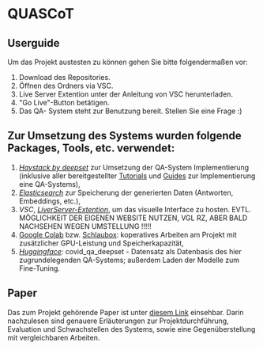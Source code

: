 # QUASCoT

## Userguide
Um das Projekt austesten zu können gehen Sie bitte folgendermaßen vor:
1. Download des Repositories. </break>
2. Öffnen des Ordners via VSC. </break>
3. Live Server Extention unter der Anleitung von VSC herunterladen. </break>
4. "Go Live"-Button betätigen. </break>
5. Das QA- System steht zur Benutzung bereit. Stellen Sie eine Frage :)

## Zur Umsetzung des Systems wurden folgende Packages, Tools, etc. verwendet:
1. *[Haystack by deepset](https://haystack.deepset.ai/overview/intro)* zur Umsetzung der QA-System Implementierung (inklusive aller bereitgestellter [Tutorials](https://haystack.deepset.ai/tutorials/first-qa-system)  und [Guides](https://haystack.deepset.ai/guides/guides-overview) zur Implementierung eine QA-Systems), </break>
2. [*Elasticsearch*](https://www.elastic.co/de/) zur Speicherung der generierten Daten (Antworten, Embeddings, etc.), </break>
3. *VSC*, [_LiverServer-Extention_](https://marketplace.visualstudio.com/items?itemName=ritwickdey.LiveServer), um das visuelle Interface zu hosten. EVTL. MÖGLICHKEIT DER EIGENEN WEBSITE NUTZEN, VGL RZ, ABER BALD NACHSEHEN WEGEN UMSTELLUNG !!!!!</break>
4. [Google Colab](https://colab.research.google.com) bzw. [Schlaubox](https://schlaubox.de): koperatives Arbeiten am Projekt mit zusätzlicher GPU-Leistung und Speicherkapazität,</break>
5. [*Huggingface*](https://huggingface.co/datasets/covid_qa_deepset): covid_qa_deepset - Datensatz als Datenbasis des hier zugrundelegenden QA-Systems; außerdem Laden der Modelle zum Fine-Tuning.

## Paper
Das zum Projekt gehörende Paper ist unter [diesem Link](https://www.overleaf.com/read/rddvpngnbtnd) einsehbar. Darin nachzulesen sind genauere Erläuterungen zur Projektdurchführung, Evaluation und Schwachstellen des Systems, sowie eine Gegenüberstellung mit vergleichbaren Arbeiten.
